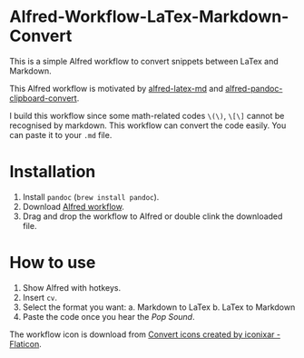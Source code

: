 # Alfred-Workflow-LaTex-Markdown-Convert
 This is a simple Alfred workflow to convert snippets between LaTex and Markdown. 

This Alfred workflow is motivated by [alfred-latex-md](https://github.com/zeitlings/alfred-latex-md) and [alfred-pandoc-clipboard-convert](https://github.com/flegfleg/alfred-pandoc-clipboard-convert).

I build this workflow since some math-related codes ``\(\)``, ``\[\]`` cannot be recognised by markdown. This workflow can convert the code easily.  You can paste it to your ``.md`` file. 

# Installation

1. Install ``pandoc`` (``brew install pandoc``).
2. Download [Alfred workflow](https://github.com/jxpeng98/LaTex-Markdown-Convert/releases/download/v0.1/LaTeX-Markdown-Convert.alfredworkflow).
3. Drag and drop the workflow to Alfred or double clink the downloaded file.

# How to use
1. Show Alfred with hotkeys.
2. Insert ``cv``.
3. Select the format you want:
   a. Markdown to LaTex 
   b. LaTex to Markdown 
4. Paste the code once you hear the *Pop Sound*. 




The workflow icon is download from <a href="https://www.flaticon.com/free-icons/convert" title="convert icons">Convert icons created by iconixar - Flaticon</a>. 





